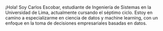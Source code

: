 ¡Hola! Soy Carlos Escobar, estudiante de Ingeniería de Sistemas en la Universidad de Lima, actualmente cursando el séptimo ciclo. Estoy en camino a especializarme en ciencia de datos y machine learning, con un enfoque en la toma de decisiones empresariales basadas en datos.



<!--
**CarlosEscobarArroyo/CarlosEscobarArroyo** is a ✨ _special_ ✨ repository because its `README.md` (this file) appears on your GitHub profile.
💡 Soy un apasionado del aprendizaje continuo y estoy constantemente perfeccionando mis habilidades. Actualmente formo parte del programa profesional de Data Science and Analytics del MITxPRO y complemento mi formación con cursos en Coursera.

🔧 Tengo experiencia práctica con herramientas como Python, SQL, Power BI y Excel, además de sólidos conocimientos en manejo de bases de datos. Mis intereses incluyen la estadística avanzada, la visualización de datos y la implementación de modelos de machine learning.

🎯 Mi objetivo es convertirme en un Data Scientist, donde pueda aplicar mi pasión por los datos para resolver problemas reales y generar impacto.
Here are some ideas to get you started:

- 🔭 I’m currently working on ...
- 🌱 I’m currently learning ...
- 👯 I’m looking to collaborate on ...
- 🤔 I’m looking for help with ...
- 💬 Ask me about ...
- 📫 How to reach me: ...
- 😄 Pronouns: ...
- ⚡ Fun fact: ...
-->
